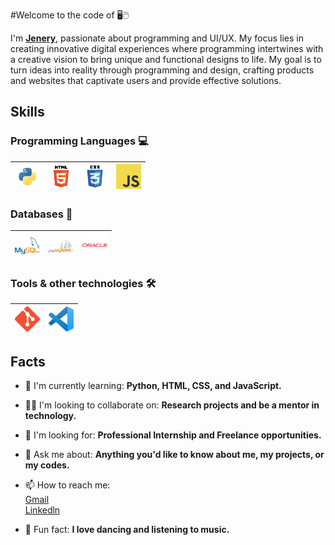 #Welcome to the code of 🖥️🖱️

I'm **[Jenery](https://www.linkedin.com/in/jenery-bautista-b51819229/)**, passionate about programming and UI/UX. My focus lies in creating innovative digital experiences where programming intertwines with a creative vision to bring unique and functional designs to life. My goal is to turn ideas into reality through programming and design, crafting products and websites that captivate users and provide effective solutions.

## Skills

### Programming Languages 💻
| [<img src="assets/python.png" title="Python" alt="python" width="40">](https://www.python.org/) | [<img src="assets/html.png" title="Html" alt="html" width="40">]() | [<img src="assets/css.png" title="Css" alt="css" width="40">]() | [<img src="assets/javascript.png" title="Js" alt="js" width="40">](https://www.javascript.com/) |
| --------------------------------------------------------------------------------- | ----------------------------------------------------------------------------------- | -------------------------------------------------------------------------------------------- | ------------------------------------------------------------------------------------------ |

### Databases 💾
| [<img src="assets/mysql.png" title="MySql" alt="mysql" width="40">](https://www.mysql.com/) | [<img src="assets/myadmin.png" title="MyAdmin" alt="myadmin" width="40">](https://www.phpmyadmin.net/) | [<img src="assets/oracle.png" title="Oracle" alt="oracle" width="40">](https://www.oracle.com/) |
| --------------------------------------------------------------------------------- | ----------------------------------------------------------------------------------- | -------------------------------------------------------------------------------------------- |

### Tools & other technologies 🛠
| [<img src="assets/git.png" title="Git" alt="git" width="40">]([https://code.visualstudio.com/](https://git-scm.com/)) | [<img src="assets/vscode.png" title="VSCode" alt="vscode" width="40">](https://code.visualstudio.com/) |
| --------------------------------------------------------------------------------- | ----------------------------------------------------------------------------------- |

## Facts

- 🌱 I'm currently learning: **Python, HTML, CSS, and JavaScript.**

- 🤝🏼 I'm looking to collaborate on: **Research projects and be a mentor in technology.**

- 🤔 I'm looking for: **Professional Internship and Freelance opportunities.**

- 💬 Ask me about: **Anything you'd like to know about me, my projects, or my codes.**

- 📫 How to reach me:  
  [Gmail](jenerybautistacanul@gmail.com)  
  [Linkedln](https://www.linkedin.com/in/jenery-bautista-b51819229/)  

- 💃 Fun fact: **I love dancing and listening to music.**
